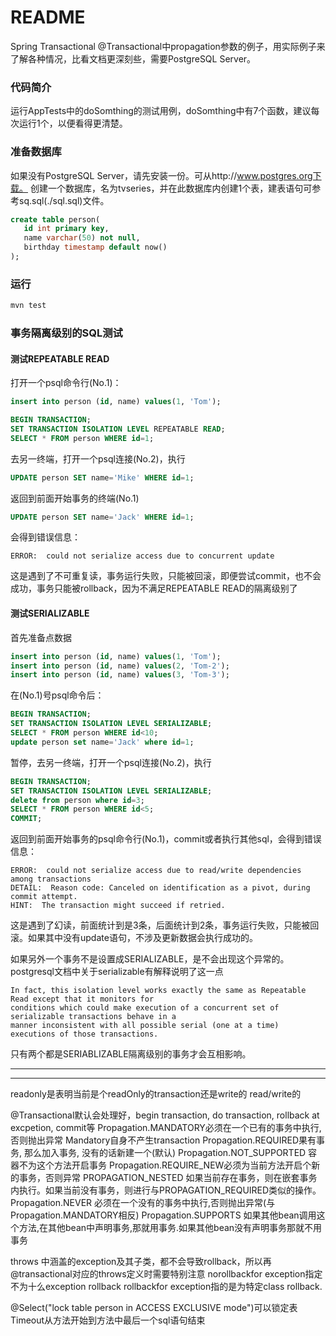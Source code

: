 README
===========================
Spring Transactional @Transactional中propagation参数的例子，用实际例子来了解各种情况，比看文档更深刻些，需要PostgreSQL Server。 

### 代码简介

运行AppTests中的doSomthing的测试用例，doSomthing中有7个函数，建议每次运行1个，以便看得更清楚。

### 准备数据库

如果没有PostgreSQL Server，请先安装一份。可从http://www.postgres.org下载。
创建一个数据库，名为tvseries，并在此数据库内创建1个表，建表语句可参考sq.sql(./sql.sql)文件。

````SQL
create table person(
   id int primary key,
   name varchar(50) not null,
   birthday timestamp default now()
);
````

### 运行
```bash
mvn test
```

### 事务隔离级别的SQL测试
#### 测试REPEATABLE READ

打开一个psql命令行(No.1)：
```SQL
insert into person (id, name) values(1, 'Tom');

BEGIN TRANSACTION;
SET TRANSACTION ISOLATION LEVEL REPEATABLE READ;
SELECT * FROM person WHERE id=1;
```
去另一终端，打开一个psql连接(No.2)，执行
```SQL
UPDATE person SET name='Mike' WHERE id=1;
```
返回到前面开始事务的终端(No.1)
```SQL
UPDATE person SET name='Jack' WHERE id=1;
```
会得到错误信息：

    ERROR:  could not serialize access due to concurrent update

这是遇到了不可重复读，事务运行失败，只能被回滚，即便尝试commit，也不会成功，事务只能被rollback，因为不满足REPEATABLE READ的隔离级别了

#### 测试SERIALIZABLE

首先准备点数据
```SQL
insert into person (id, name) values(1, 'Tom');
insert into person (id, name) values(2, 'Tom-2');
insert into person (id, name) values(3, 'Tom-3');
```
在(No.1)号psql命令后：
```SQL
BEGIN TRANSACTION;
SET TRANSACTION ISOLATION LEVEL SERIALIZABLE;
SELECT * FROM person WHERE id<10;
update person set name='Jack' where id=1;
```
 暂停，去另一终端，打开一个psql连接(No.2)，执行
```SQL
BEGIN TRANSACTION;
SET TRANSACTION ISOLATION LEVEL SERIALIZABLE;
delete from person where id=3;
SELECT * FROM person WHERE id<5;
COMMIT;
```
返回到前面开始事务的psql命令行(No.1)，commit或者执行其他sql，会得到错误信息：

    ERROR:  could not serialize access due to read/write dependencies among transactions
    DETAIL:  Reason code: Canceled on identification as a pivot, during commit attempt.
    HINT:  The transaction might succeed if retried.

这是遇到了幻读，前面统计到是3条，后面统计到2条，事务运行失败，只能被回滚。如果其中没有update语句，不涉及更新数据会执行成功的。

如果另外一个事务不是设置成SERIALIZABLE，是不会出现这个异常的。postgresql文档中关于serializable有解释说明了这一点

    In fact, this isolation level works exactly the same as Repeatable Read except that it monitors for 
    conditions which could make execution of a concurrent set of serializable transactions behave in a 
    manner inconsistent with all possible serial (one at a time) executions of those transactions. 

只有两个都是SERIABLIZABLE隔离级别的事务才会互相影响。

-------------------
-------------------
readonly是表明当前是个readOnly的transaction还是write的 read/write的

@Transactional默认会处理好，begin transaction, do transaction, rollback at excpetion, commit等
Propagation.MANDATORY必须在一个已有的事务中执行,否则抛出异常  Mandatory自身不产生transaction
Propagation.REQUIRED果有事务, 那么加入事务, 没有的话新建一个(默认)
Propagation.NOT_SUPPORTED 容器不为这个方法开启事务
Propagation.REQUIRE_NEW必须为当前方法开启个新的事务，否则异常
PROPAGATION_NESTED 如果当前存在事务，则在嵌套事务内执行。如果当前没有事务，则进行与PROPAGATION_REQUIRED类似的操作。
Propagation.NEVER 必须在一个没有的事务中执行,否则抛出异常(与Propagation.MANDATORY相反)
Propagation.SUPPORTS 如果其他bean调用这个方法,在其他bean中声明事务,那就用事务.如果其他bean没有声明事务那就不用事务

throws 中涵盖的exception及其子类，都不会导致rollback，所以再@transactional对应的throws定义时需要特别注意
norollbackfor exception指定不为十么exception rollback
rollbackfor exception指的是为特定class rollback.


@Select("lock table person in  ACCESS EXCLUSIVE mode")可以锁定表
Timeout从方法开始到方法中最后一个sql语句结束  

